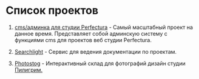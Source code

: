 # Список проектов

1. [cms/админка для студии Perfectura](/russian/1.perfectura_cms) - Самый масштабный проект на данное время. Представляет собой админскую 
систему с функциями cms для проектов веб студии Perfectura.

2. [Searchlight](/russian/2.searchlight) - Сервис для ведения документации по проектам.

3. [Photostog](/russian/3.photostog) - Интерактивный склад для фотографий дизайн студии [Пилигрим.](http://piligrims.ru)